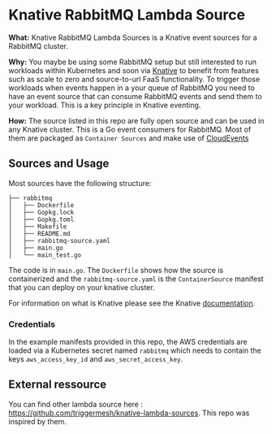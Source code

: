 # Knative RabbitMQ Lambda Source

**What:** Knative RabbitMQ Lambda Sources is a Knative event sources for a RabbitMQ cluster.

**Why:** You maybe be using some RabbitMQ setup but still interested to run workloads within Kubernetes and soon via [Knative](https://github.com/knative/docs) to benefit from features such as scale to zero and source-to-url FaaS functionality. To trigger those workloads when events happen in a your queue of RabbitMQ you need to have an event source that can consume RabbitMQ events and send them to your workload. This is a key principle in Knative eventing.

**How:** The source listed in this repo are fully open source and can be used in any Knative cluster. This is a Go event consumers for RabbitMQ. Most of them are packaged as `Container Sources` and make use of [CloudEvents](https://cloudevents.io/)

## Sources and Usage

Most sources have the following structure:

```shell
├── rabbitmq
│   ├── Dockerfile
│   ├── Gopkg.lock
│   ├── Gopkg.toml
│   ├── Makefile
│   ├── README.md
│   ├── rabbitmq-source.yaml
│   ├── main.go
│   └── main_test.go
```

The code is in `main.go`. The `Dockerfile` shows how the source is containerized and the `rabbitmq-source.yaml` is the `ContainerSource` manifest that you can deploy on your knative cluster.

For information on what is Knative please see the Knative [documentation](https://github.com/knative/docs/tree/master/eventing).

### Credentials

In the example manifests provided in this repo, the AWS credentials are loaded via a Kubernetes secret named `rabbitmq` which needs to contain the keys `aws_access_key_id` and `aws_secret_access_key`.

## External ressource
You can find other lambda source here : https://github.com/triggermesh/knative-lambda-sources. This repo was inspired by them.

